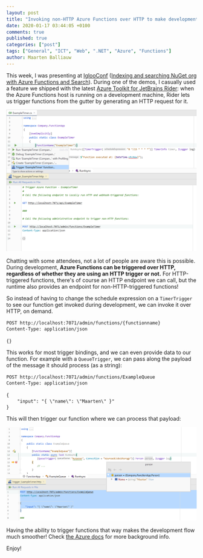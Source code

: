 ```yaml
---
layout: post
title: "Invoking non-HTTP Azure Functions over HTTP to make development easier"
date: 2020-01-17 03:44:05 +0100
comments: true
published: true
categories: ["post"]
tags: ["General", "ICT", "Web", ".NET", "Azure", "Functions"]
author: Maarten Balliauw
---
```


This week, I was presenting at [IglooConf](https://www.iglooconf.fi) ([Indexing and searching NuGet org with Azure Functions and Search](https://www.youtube.com/watch?v=ZxH133cyns8)). During one of the demos, I casually used a feature we shipped with the latest [Azure Toolkit for JetBrains Rider](https://plugins.jetbrains.com/plugin/11220-azure-toolkit-for-rider): when the Azure Functions host is running on a development machine, Rider lets us trigger functions from the gutter by generating an HTTP request for it.

![Trigger Azure Functions from Rider](/images/2020/01/trigger-azure-functions-from-rider.png)

Chatting with some attendees, not a lot of people are aware this is possible. During development, **Azure Functions can be triggered over HTTP, regardless of whether they are using an HTTP trigger or not.** For HTTP-triggered functions, there's of course an HTTP endpoint we can call, but the runtime also provides an endpoint for non-HTTP-triggered functions!

So instead of having to change the schedule expression on a `TimerTrigger` to see our function get invoked during development, we can invoke it over HTTP, on demand.

```
POST http://localhost:7071/admin/functions/{functionname}
Content-Type: application/json

{}
```

This works for most trigger bindings, and we can even provide data to our function. For example with a `QueueTrigger`, we can pass along the payload of the message it should process (as a string):

```
POST http://localhost:7071/admin/functions/ExampleQueue
Content-Type: application/json

{
    "input": "{ \"name\": \"Maarten\" }"
}
```

This will then trigger our function where we can process that payload:

![Invoke Azure Function with payload](/images/2020/01/azure-functions-invocation-from-rider-with-payload.png)

Having the ability to trigger functions that way makes the development flow much smoother! Check [the Azure docs](https://docs.microsoft.com/en-us/azure/azure-functions/functions-run-local#passing-test-data-to-a-function) for more background info.

Enjoy!
